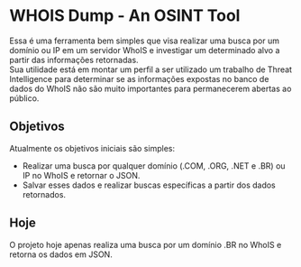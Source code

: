 # WHOIS Dump - An OSINT Tool
Essa é uma ferramenta bem simples que visa realizar uma busca por um domínio ou IP em um servidor WhoIS e investigar um determinado alvo a partir das informações retornadas.  
Sua utilidade está em montar um perfil a ser utilizado um trabalho de Threat Intelligence para determinar se as informações expostas no banco de dados do WhoIS não são muito importantes para permanecerem abertas ao público.

## Objetivos
Atualmente os objetivos iniciais são simples:
- Realizar uma busca por qualquer domínio (.COM, .ORG, .NET e .BR) ou IP no WhoIS e retornar o JSON.
- Salvar esses dados e realizar buscas específicas a partir dos dados retornados.

## Hoje
O projeto hoje apenas realiza uma busca por um domínio .BR no WhoIS e retorna os dados em JSON.
